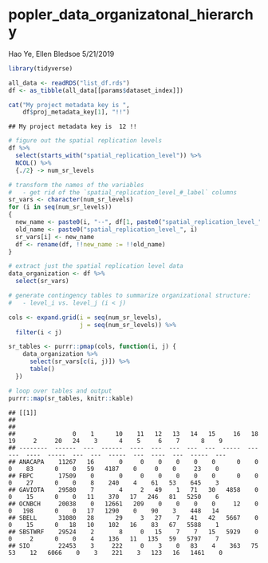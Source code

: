 popler\_data\_organizatonal\_hierarchy
================
Hao Ye, Ellen Bledsoe
5/21/2019

``` r
library(tidyverse)

all_data <- readRDS("list_df.rds")
df <- as_tibble(all_data[[params$dataset_index]])

cat("My project metadata key is ", 
    df$proj_metadata_key[1], "!!")
```

    ## My project metadata key is  12 !!

``` r
# figure out the spatial replication levels
df %>% 
  select(starts_with("spatial_replication_level")) %>%
  NCOL() %>%
  {./2} -> num_sr_levels
```

``` r
# transform the names of the variables
#   - get rid of the `spatial_replication_level_#_label` columns
sr_vars <- character(num_sr_levels)
for (i in seq(num_sr_levels))
{
  new_name <- paste0(i, "--", df[1, paste0("spatial_replication_level_", i, "_label")])
  old_name <- paste0("spatial_replication_level_", i)
  sr_vars[i] <- new_name
  df <- rename(df, !!new_name := !!old_name)
}
```

``` r
# extract just the spatial replication level data
data_organization <- df %>%
  select(sr_vars)
```

``` r
# generate contingency tables to summarize organizational structure:
#   - level_i vs. level_j (i < j)

cols <- expand.grid(i = seq(num_sr_levels), 
                    j = seq(num_sr_levels)) %>%
  filter(i < j)

sr_tables <- purrr::pmap(cols, function(i, j) {
    data_organization %>%
      select(sr_vars[c(i, j)]) %>%
      table()
  })
```

``` r
# loop over tables and output
purrr::map(sr_tables, knitr::kable)
```

    ## [[1]]
    ## 
    ## 
    ##                0    1      10    11   12   13   14   15     16   18   19     2     20   24    3      4    5     6    7      8    9
    ## --------  ------  ---  ------  ----  ---  ---  ---  ---  -----  ---  ---  ----  -----  ---  ---  -----  ---  ----  ---  -----  ---
    ## ANACAPA    11267   16       0     0    0    0    0    0      0    0    0    83      0    0   59   4187    0     0    0     23    0
    ## FBPC       17509    0       0     0    0    0    0    0      0    0    0    27      0    0    8    240    4    61   53    645    3
    ## GAVIOTA    29580    7       4     2   49    1   71   30   4858    0    0    15      0    0   11    370   17   246   81   5250    6
    ## OCNBCH     20038    0   12661   209    0    0    0    0     12    0    0   198      0    0   17   1290    0    90    3    448   14
    ## SBELL      31080   28      29     3   27    7   41   42   5667    0    0    15      0   18   10    102   16    83   67   5588    1
    ## SBSTWRF    29524    2       8     0   15    7    7   15   5929    0    0     2      0    0    4    136   11   135   59   5797    7
    ## SIO        22453    3     222     0    3    0   83    4    363   75   53    12   6066    0    3    221    3   123   16   1461    0
